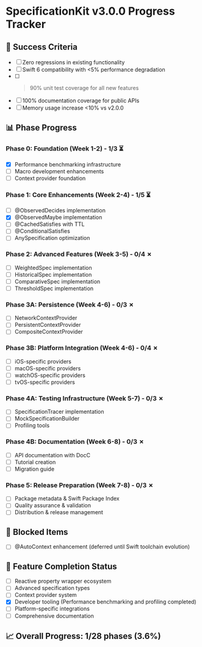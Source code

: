 # SpecificationKit v3.0.0 Progress Tracker

## 🎯 Success Criteria
- [ ] Zero regressions in existing functionality
- [ ] Swift 6 compatibility with <5% performance degradation
- [ ] >90% unit test coverage for all new features
- [ ] 100% documentation coverage for public APIs
- [ ] Memory usage increase <10% vs v2.0.0

## 📊 Phase Progress

### Phase 0: Foundation (Week 1-2) - 1/3 ⏳
- [x] Performance benchmarking infrastructure
- [ ] Macro development enhancements
- [ ] Context provider foundation

### Phase 1: Core Enhancements (Week 2-4) - 1/5 ⏳
- [ ] @ObservedDecides implementation
- [x] @ObservedMaybe implementation  
- [ ] @CachedSatisfies with TTL
- [ ] @ConditionalSatisfies
- [ ] AnySpecification optimization

### Phase 2: Advanced Features (Week 3-5) - 0/4 ✗
- [ ] WeightedSpec implementation
- [ ] HistoricalSpec implementation
- [ ] ComparativeSpec implementation
- [ ] ThresholdSpec implementation

### Phase 3A: Persistence (Week 4-6) - 0/3 ✗
- [ ] NetworkContextProvider
- [ ] PersistentContextProvider
- [ ] CompositeContextProvider

### Phase 3B: Platform Integration (Week 4-6) - 0/4 ✗
- [ ] iOS-specific providers
- [ ] macOS-specific providers
- [ ] watchOS-specific providers
- [ ] tvOS-specific providers

### Phase 4A: Testing Infrastructure (Week 5-7) - 0/3 ✗
- [ ] SpecificationTracer implementation
- [ ] MockSpecificationBuilder
- [ ] Profiling tools

### Phase 4B: Documentation (Week 6-8) - 0/3 ✗
- [ ] API documentation with DocC
- [ ] Tutorial creation
- [ ] Migration guide

### Phase 5: Release Preparation (Week 7-8) - 0/3 ✗
- [ ] Package metadata & Swift Package Index
- [ ] Quality assurance & validation
- [ ] Distribution & release management

## 🚫 Blocked Items
- [ ] @AutoContext enhancement (deferred until Swift toolchain evolution)

## 🎯 Feature Completion Status
- [ ] Reactive property wrapper ecosystem
- [ ] Advanced specification types
- [ ] Context provider system
- [x] Developer tooling (Performance benchmarking and profiling completed)
- [ ] Platform-specific integrations
- [ ] Comprehensive documentation

## 📈 Overall Progress: 1/28 phases (3.6%)
